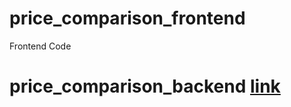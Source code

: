 # price_comparison_frontend
Frontend Code

# price_comparison_backend [link](https://github.com/samydevelops/price_comparison_backend/tree/main)
